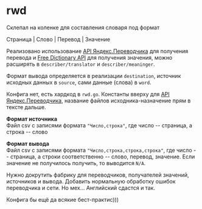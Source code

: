 # rwd

Склепал на коленке для составления словаря под формат

Страница | Слово | Перевод | Значение

Реализовано использование [API Яндекс.Переводчика](https://cloud.yandex.com/en-ru/docs/translate/) для получения перевода и [Free Dictionary API](https://dictionaryapi.dev/) для получения значения, можно расширять в `describer/translator` и `describer/meaninger`.

Формат вывода определяется в реализации `destination`, источник исходных данных в `source`, сами данные (слова) в `word`.

Конфига нет, есть хардкод в `rwd.go`. Константы вверху для [API Яндекс.Переводчика](https://cloud.yandex.com/en-ru/docs/translate/quickstart), название файлов исходника-назначение прям в тексте дальше.

**Формат источника** <br>
Файл csv с записями формата `"Число,строка"`, где число -- страница, а строка -- слово


**Формат вывода**<br>
Файл csv с записями формата `"Число,строка,строка,строка"`, где число -- страница, а строки соответственно -- слово, перевод, значение. Если значение не получилось получить, то выводится `N/A`.

Нужно докрутить фабрику для переводчиков, получателей значений, источников и вывода. Добавить нормальную обработку ошибок переводчика и сети. Но мех... Английский сдастся и так.

Конфига бы ещё да всякие бест-практис)))